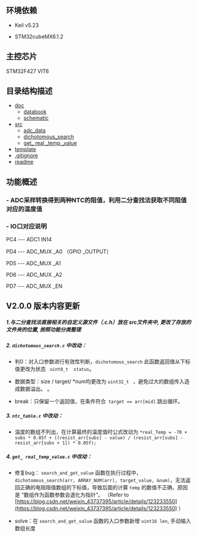 ## 环境依赖

+ Keil v5.23

+ STM32cubeMX6.1.2

## 主控芯片

STM32F427 VIT6


## 目录结构描述

* [doc]()
  * [databook]()
  * [schematic]()
* [src]()
  * [adc_data ]()
  * [dichotomous_search]()   
  * [get_ real _temp _value]() 
* [template]()
* [.gitignore]()
* [readme]()


## 功能概述

### - ADC采样转换得到两种NTC的阻值，利用二分查找法获取不同阻值对应的温度值

### - IO口对应说明

PC4   ---  ADC1 IN14   

PD4   ---  ADC_MUX _A0 （GPIO _OUTPUT）

PD5   ---  ADC_MUX _A1

PD6   ---  ADC_MUX _A2

PD7   ---  ADC_MUX _EN

## V2.0.0 版本内容更新

##### 1.与二分查找法直接相关的自定义源文件（.c.h）放在	src文件夹中, 更改了存放的文件夹的位置, 按照功能分类整理

##### 2. ``dichotomous_search.c`` 中改动：

+ 判0：对入口参数进行有效性判断，``dichotomous_search`` 此函数返回值从下标值更改为状态  `` uint8_t  status``。

+ 数据类型：size / target/ *num均更改为 ``uint32_t `` ，避免过大的数组传入造成数据溢出。
。
+ break：只保留一个返回值，在条件符合`` target == arr[mid]`` 跳出循环。

##### 3. ``ntc_table.c`` 中改动：

+ 温度的数组不列出，在计算最终的温度值时公式改动为
 ``*real_Temp = -70 + subs * 0.05f + ((resist_arr[subs] - value) / (resist_arr[subs] - resist_arr[subs + 1]) * 0.05f);  ``

##### 4. ``get_ real_temp_value.c`` 中改动：

+ 修复bug： ``search_and_get_value``  函数在执行过程中， ``dichotomous_search(arr, ARRAY_NUM(arr), target_value, &num)``，无法返回正确的电阻阻值数组的下标值，导致后面的计算 ``temp``  的数值不正确，原因是 “数组作为函数参数会退化为指针”。
（Refer to [https://blog.csdn.net/weixin_43737395/article/details/123233550](https://blog.csdn.net/weixin_43737395/article/details/123233550) ）
  
+  solve：在  ``search_and_get_value``  函数的入口参数新增  ``uint16 len``, 手动输入数组长度